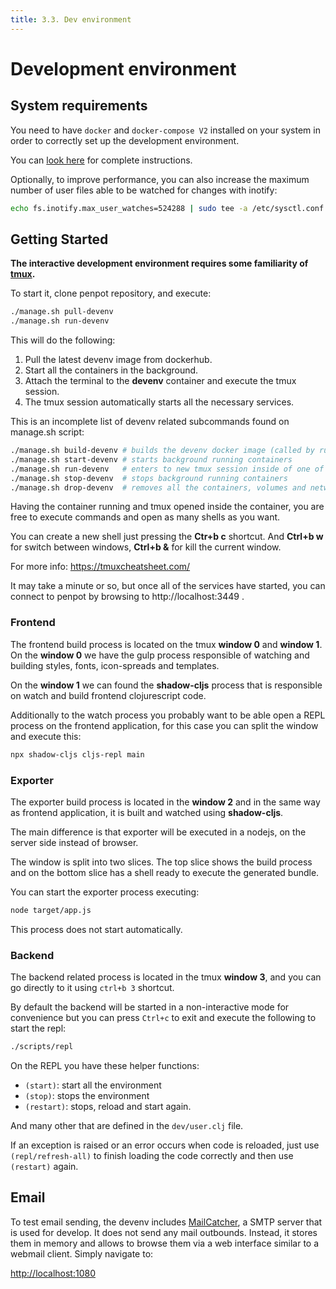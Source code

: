 ```yaml
---
title: 3.3. Dev environment
---
```


# Development environment

## System requirements

You need to have <code class="language-bash">docker</code> and <code class="language-bash">docker-compose V2</code> installed on your system
in order to correctly set up the development environment.

You can [look here][1] for complete instructions.

[1]: /technical-guide/getting-started/#install-with-docker


Optionally, to improve performance, you can also increase the maximum number of
user files able to be watched for changes with inotify:

```bash
echo fs.inotify.max_user_watches=524288 | sudo tee -a /etc/sysctl.conf && sudo sysctl -p
```


## Getting Started

**The interactive development environment requires some familiarity of [tmux](https://github.com/tmux/tmux/wiki).**

To start it, clone penpot repository, and execute:

```bash
./manage.sh pull-devenv
./manage.sh run-devenv
```

This will do the following:

1. Pull the latest devenv image from dockerhub.
2. Start all the containers in the background.
3. Attach the terminal to the **devenv** container and execute the tmux session.
4. The tmux session automatically starts all the necessary services.

This is an incomplete list of devenv related subcommands found on
manage.sh script:

```bash
./manage.sh build-devenv # builds the devenv docker image (called by run-devenv automatically when needed)
./manage.sh start-devenv # starts background running containers
./manage.sh run-devenv   # enters to new tmux session inside of one of the running containers
./manage.sh stop-devenv  # stops background running containers
./manage.sh drop-devenv  # removes all the containers, volumes and networks used by the devenv
```

Having the container running and tmux opened inside the container,
you are free to execute commands and open as many shells as you want.

You can create a new shell just pressing the **Ctr+b c** shortcut. And
**Ctrl+b w** for switch between windows, **Ctrl+b &** for kill the
current window.

For more info: https://tmuxcheatsheet.com/

It may take a minute or so, but once all of the services have started, you can
connect to penpot by browsing to http://localhost:3449 .

<!-- ## Inside the tmux session -->

<!-- By default, the tmux session opens 4 windows: -->

<!-- - **gulp** (0): responsible of build, watch (and other related) of -->
<!--   styles, images, fonts and templates. -->
<!-- - **frontend** (1): responsible of cljs compilation process of frontend. -->
<!-- - **exporter** (2): responsible of cljs compilation process of exporter. -->
<!-- - **backend** (3): responsible of starting the backend jvm process. -->


### Frontend

The frontend build process is located on the tmux **window 0** and
**window 1**. On the **window 0** we have the gulp process responsible
of watching and building styles, fonts, icon-spreads and templates.

On the **window 1** we can found the **shadow-cljs** process that is
responsible on watch and build frontend clojurescript code.

Additionally to the watch process you probably want to be able open a REPL
process on the frontend application, for this case you can split the window
and execute this:

```bash
npx shadow-cljs cljs-repl main
```

### Exporter

The exporter build process is located in the **window 2** and in the
same way as frontend application, it is built and watched using
**shadow-cljs**.

The main difference is that exporter will be executed in a nodejs, on
the server side instead of browser.

The window is split into two slices. The top slice shows the build process and
on the bottom slice has a shell ready to execute the generated bundle.

You can start the exporter process executing:

```bash
node target/app.js
```

This process does not start automatically.


### Backend

The backend related process is located in the tmux **window 3**, and
you can go directly to it using <code class="language-bash">ctrl+b 3</code> shortcut.

By default the backend will be started in a non-interactive mode for convenience
but you can press <code class="language-bash">Ctrl+c</code> to exit and execute the following to start the repl:

```bash
./scripts/repl
```

On the REPL you have these helper functions:
- <code class="language-bash">(start)</code>: start all the environment
- <code class="language-bash">(stop)</code>: stops the environment
- <code class="language-bash">(restart)</code>: stops, reload and start again.

And many other that are defined in the <code class="language-bash">dev/user.clj</code> file.

If an exception is raised or an error occurs when code is reloaded, just use
<code class="language-bash">(repl/refresh-all)</code> to finish loading the code correctly and then use
<code class="language-bash">(restart)</code> again.

## Email

To test email sending, the devenv includes [MailCatcher](https://mailcatcher.me/),
a SMTP server that is used for develop. It does not send any mail outbounds.
Instead, it stores them in memory and allows to browse them via a web interface
similar to a webmail client. Simply navigate to:

[http://localhost:1080](http://localhost:1080)

